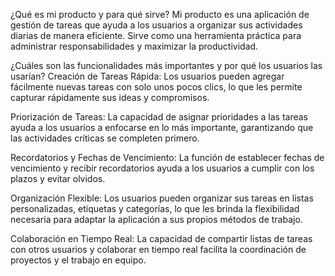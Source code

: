 ¿Qué es mi producto y para qué sirve?
Mi producto es una aplicación de gestión de tareas que ayuda a los usuarios a organizar sus actividades diarias de manera eficiente. Sirve como una herramienta práctica para administrar responsabilidades y maximizar la productividad.

¿Cuáles son las funcionalidades más importantes y por qué los usuarios las usarían?
Creación de Tareas Rápida: Los usuarios pueden agregar fácilmente nuevas tareas con solo unos pocos clics, lo que les permite capturar rápidamente sus ideas y compromisos.

Priorización de Tareas: La capacidad de asignar prioridades a las tareas ayuda a los usuarios a enfocarse en lo más importante, garantizando que las actividades críticas se completen primero.

Recordatorios y Fechas de Vencimiento: La función de establecer fechas de vencimiento y recibir recordatorios ayuda a los usuarios a cumplir con los plazos y evitar olvidos.

Organización Flexible: Los usuarios pueden organizar sus tareas en listas personalizadas, etiquetas y categorías, lo que les brinda la flexibilidad necesaria para adaptar la aplicación a sus propios métodos de trabajo.

Colaboración en Tiempo Real: La capacidad de compartir listas de tareas con otros usuarios y colaborar en tiempo real facilita la coordinación de proyectos y el trabajo en equipo.